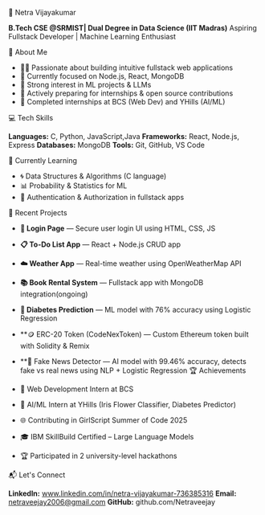 🦋 Netra Vijayakumar

**B.Tech CSE @SRMIST| Dual Degree in Data Science (IIT Madras)**
Aspiring Fullstack Developer | Machine Learning Enthusiast

💼 About Me

* 🧑‍💻 Passionate about building intuitive fullstack web applications
* 🎯 Currently focused on Node.js, React, MongoDB
* 🧠 Strong interest in ML projects & LLMs
* 🌱 Actively preparing for internships & open source contributions
* 🚀 Completed internships at BCS (Web Dev) and YHills (AI/ML)

💻 Tech Skills

**Languages:** C, Python, JavaScript,Java
**Frameworks:** React, Node.js, Express
**Databases:** MongoDB
**Tools:** Git, GitHub, VS Code

🌟 Currently Learning

* 🌀 Data Structures & Algorithms (C language)
* 📊 Probability & Statistics for ML
* 🔐 Authentication & Authorization in fullstack apps

🧠 Recent Projects

* **🔐 Login Page** — Secure user login UI using HTML, CSS, JS
* **📋 To-Do List App** — React + Node.js CRUD app 
* **☁️ Weather App** — Real-time weather using OpenWeatherMap API
* **📚 Book Rental System** — Fullstack app with MongoDB integration(ongoing)
* **🌸 Diabetes Prediction** — ML model with 76% accuracy using Logistic Regression
* **🪙 ERC-20 Token (CodeNexToken) — Custom Ethereum token built with Solidity & Remix
* **📰 Fake News Detector — AI model with 99.46% accuracy, detects fake vs real news using NLP + Logistic Regression
 🏆 Achievements

* 🏅 Web Development Intern at BCS
* 🧠 AI/ML Intern at YHills (Iris Flower Classifier, Diabetes Predictor)
* 🌐 Contributing in GirlScript Summer of Code 2025
* 🎓 IBM SkillBuild Certified – Large Language Models
* 🏆 Participated in 2 university-level hackathons

📬 Let's Connect

**LinkedIn:** www.linkedin.com/in/netra-vijayakumar-736385316
**Email:** netraveejay2006@gmail.com
**GitHub:** github.com/Netraveejay
